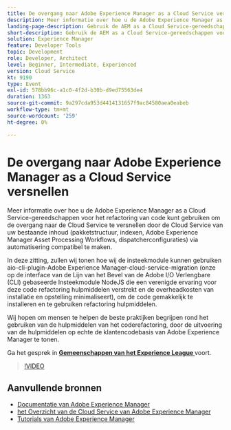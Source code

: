 ```yaml
---
title: De overgang naar Adobe Experience Manager as a Cloud Service versnellen
description: Meer informatie over hoe u de Adobe Experience Manager as a Cloud Service-gereedschappen voor het refactoring van code kunt gebruiken om de overgang naar de Cloud Service te versnellen door de Cloud Service van uw bestaande inhoud (pakketstructuur, indexen, Adobe Experience Manager Asset Processing Workflows, dispatcherconfiguraties) via automatisering compatibel te maken.
landing-page-description: Gebruik de AEM as a Cloud Service-gereedschappen voor coderefactoring om de overgang naar Cloud Service te versnellen.
short-description: Gebruik de AEM as a Cloud Service-gereedschappen voor coderefactoring om de overgang naar Cloud Service te versnellen.
solution: Experience Manager
feature: Developer Tools
topic: Development
role: Developer, Architect
level: Beginner, Intermediate, Experienced
version: Cloud Service
kt: 9190
type: Event
exl-id: 578bb96c-a1c0-4f2d-b30b-d9ed75563de4
duration: 1363
source-git-commit: 9a297cda953d4414131657f9ac84580aea0eabeb
workflow-type: tm+mt
source-wordcount: '259'
ht-degree: 0%

---
```


# De overgang naar Adobe Experience Manager as a Cloud Service versnellen

Meer informatie over hoe u de Adobe Experience Manager as a Cloud Service-gereedschappen voor het refactoring van code kunt gebruiken om de overgang naar de Cloud Service te versnellen door de Cloud Service van uw bestaande inhoud (pakketstructuur, indexen, Adobe Experience Manager Asset Processing Workflows, dispatcherconfiguraties) via automatisering compatibel te maken.

In deze zitting, zullen wij tonen hoe wij de insteekmodule kunnen gebruiken aio-cli-plugin-Adobe Experience Manager-cloud-service-migration (onze op de interface van de Lijn van het Bevel van de Adobe I/O Verlengbare (CLI) gebaseerde Insteekmodule NodeJS die een verenigde ervaring voor deze code refactoring hulpmiddelen verstrekt en de overheadkosten van installatie en opstelling minimaliseert), om de code gemakkelijk te installeren en te gebruiken refactoring hulpmiddelen.

Wij hopen om mensen te helpen de beste praktijken begrijpen rond het gebruiken van de hulpmiddelen van het coderefactoring, door de uitvoering van de hulpmiddelen op echte de klantencodebasis van Adobe Experience Manager te tonen.

Ga het gesprek in **[Gemeenschappen van het Experience League ](https://adobe.ly/3ETr7FI)** voort.

>[!VIDEO](https://video.tv.adobe.com/v/338036/?quality=12&learn=on&hidetitle=true)

## Aanvullende bronnen

- [ Documentatie van Adobe Experience Manager ](https://experienceleague.adobe.com/docs/experience-manager-cloud-service.html)
- [ het Overzicht van de Cloud Service van Adobe Experience Manager ](https://experienceleague.adobe.com/docs/experience-manager-cloud-service/overview/home.html)
- [ Tutorials van Adobe Experience Manager ](https://experienceleague.adobe.com/docs/experience-manager-tutorials.html)

